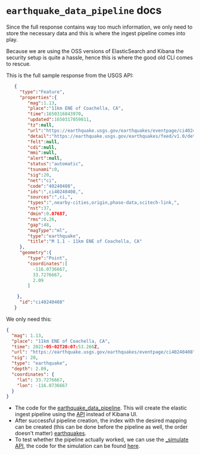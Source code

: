 # `earthquake_data_pipeline` docs
Since the full response contains way too much information, we only need to store the necessary data and this is where the ingest pipeline comes into play.

Because we are using the OSS versions of ElasticSearch and Kibana the security setup is quite a hassle, hence this is where the good old CLI comes to rescue.

This is the full sample response from the USGS API:
```json
   {
     "type":"Feature",
     "properties":{
        "mag":1.13,
        "place":"11km ENE of Coachella, CA",
        "time":1650316843970,
        "updated":1650317059011,
        "tz":null, 
        "url":"https://earthquake.usgs.gov/earthquakes/eventpage/ci40240408",
        "detail":"https://earthquake.usgs.gov/earthquakes/feed/v1.0/detail/ci40240408.geojson",                
        "felt":null,
        "cdi":null,
        "mmi":null,
        "alert":null,
        "status":"automatic",
        "tsunami":0,
        "sig":20,
        "net":"ci",
        "code":"40240408",
        "ids":",ci40240408,",
        "sources":",ci,",
        "types":",nearby-cities,origin,phase-data,scitech-link,",
        "nst":37,
        "dmin":0.07687,
        "rms":0.26,
        "gap":48,
        "magType":"ml",
        "type":"earthquake",
        "title":"M 1.1 - 11km ENE of Coachella, CA"
     },
     "geometry":{
        "type":"Point",
        "coordinates":[
          -116.0736667,
          33.7276667,
          2.09
        ]

    },
     "id":"ci40240408"
   }
```

We only need this:
```json
{
  "mag": 1.13,
  "place": "11km ENE of Coachella, CA",
  "time": 2022-05-02T20:07:53.266Z,
  "url": "https://earthquake.usgs.gov/earthquakes/eventpage/ci40240408",
  "sig": 20,
  "type": "earthquake",
  "depth": 2.09,
  "coordinates": {
    "lat": 33.7276667,
    "lon": -116.0736667
  }
}
```

* The code for the [earthquake_data_pipeline](../elastic/earthquake_data_pipeline.json). This will create the elastic ingest pipeline using the [API](https://www.elastic.co/guide/en/elasticsearch/reference/7.10/pipeline.html) instead of Kibana UI.
* After successful pipeline creation, the index with the desired mapping can be created (this can be done before the pipeline as well, the order doesn't matter) [earthquakes](../elastic/earthquakes.json).
* To test whether the pipeline actually worked, we can use the [_simulate API](https://www.elastic.co/guide/en/elasticsearch/reference/7.10/simulate-pipeline-api.html), the code for the simulation can be found [here](../elastic/earthquake_data_pipeline_SIMULATION.json).